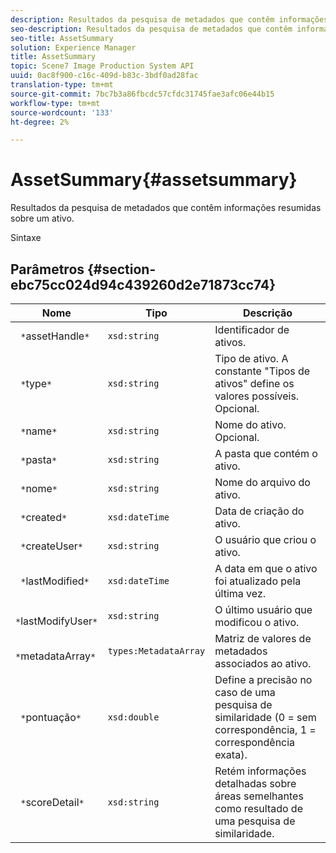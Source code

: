 ```yaml
---
description: Resultados da pesquisa de metadados que contêm informações resumidas sobre um ativo.
seo-description: Resultados da pesquisa de metadados que contêm informações resumidas sobre um ativo.
seo-title: AssetSummary
solution: Experience Manager
title: AssetSummary
topic: Scene7 Image Production System API
uuid: 0ac8f900-c16c-409d-b83c-3bdf0ad28fac
translation-type: tm+mt
source-git-commit: 7bc7b3a86fbcdc57cfdc31745fae3afc06e44b15
workflow-type: tm+mt
source-wordcount: '133'
ht-degree: 2%

---
```



# AssetSummary{#assetsummary}

Resultados da pesquisa de metadados que contêm informações resumidas sobre um ativo.

Sintaxe

## Parâmetros {#section-ebc75cc024d94c439260d2e71873cc74}

| Nome | Tipo | Descrição |
|---|---|---|
| ` *`assetHandle`*` | `xsd:string` | Identificador de ativos. |
| ` *`type`*` | `xsd:string` | Tipo de ativo. A constante &quot;Tipos de ativos&quot; define os valores possíveis. Opcional. |
| ` *`name`*` | `xsd:string` | Nome do ativo. Opcional. |
| ` *`pasta`*` | `xsd:string` | A pasta que contém o ativo. |
| ` *`nome`*` | `xsd:string` | Nome do arquivo do ativo. |
| ` *`created`*` | `xsd:dateTime` | Data de criação do ativo. |
| ` *`createUser`*` | `xsd:string` | O usuário que criou o ativo. |
| ` *`lastModified`*` | `xsd:dateTime` | A data em que o ativo foi atualizado pela última vez. |
| ` *`lastModifyUser`*` | `xsd:string` | O último usuário que modificou o ativo. |
| ` *`metadataArray`*` | `types:MetadataArray` | Matriz de valores de metadados associados ao ativo. |
| ` *`pontuação`*` | `xsd:double` | Define a precisão no caso de uma pesquisa de similaridade (0 = sem correspondência, 1 = correspondência exata). |
| ` *`scoreDetail`*` | `xsd:string` | Retém informações detalhadas sobre áreas semelhantes como resultado de uma pesquisa de similaridade. |

